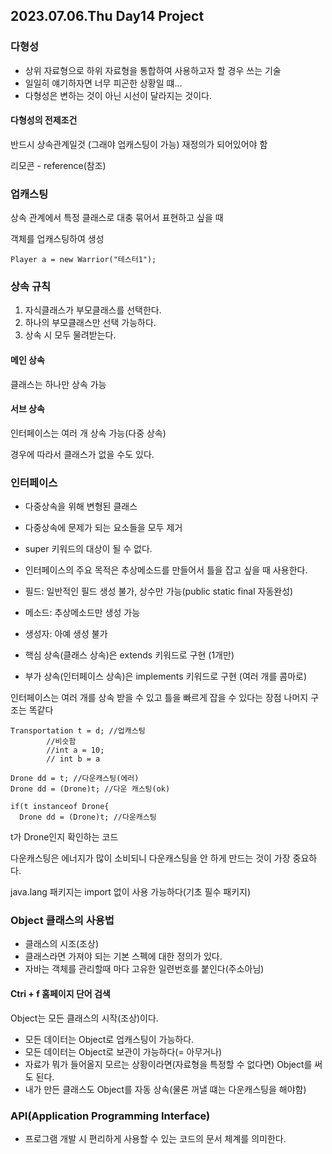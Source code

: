   ## 2023.07.06.Thu Day14 Project

### 다형성
- 상위 자료형으로 하위 자료형을 통합하여 사용하고자 할 경우 쓰는 기술
- 일일히 얘기하자면 너무 피곤한 상황일 떄...
- 다형성은 변하는 것이 아닌 시선이 달라지는 것이다.

#### 다형성의 전제조건
반드시 상속관계일것 (그래야 업캐스팅이 가능)
재정의가 되어있어야 함

리모콘 - reference(참조)

### 업캐스팅
상속 관계에서 특정 클래스로 대충 묶어서 표현하고 싶을 때

객체를 업캐스팅하여 생성
```
Player a = new Warrior("테스터1");
```

### 상속 규칙
1. 자식클래스가 부모클래스를 선택한다.
2. 하나의 부모클래스만 선택 가능하다.
3. 상속 시 모두 물려받는다.

#### 메인 상속
클래스는 하나만 상속 가능

#### 서브 상속
인터페이스는 여러 개 상속 가능(다중 상속)

경우에 따라서 클래스가 없을 수도 있다.


### 인터페이스 
- 다중상속을 위해 변형된 클래스
- 다중상속에 문제가 되는 요소들을 모두 제거
- super 키워드의 대상이 될 수 없다.
- 인터페이스의 주요 목적은 추상메소드를 만들어서 틀을 잡고 싶을 때 사용한다.
  
- 필드: 일반적인 필드 생성 불가, 상수만 가능(public static final 자동완성)
- 메소드: 추상메소드만 생성 가능 
- 생성자: 아예 생성 불가

- 핵심 상속(클래스 상속)은 extends 키워드로 구현 (1개만)
- 부가 상속(인터페이스 상속)은 implements 키워드로 구현 (여러 개를 콤마로)

인터페이스는 여러 개를 상속 받을 수 있고 틀을 빠르게 잡을 수 있다는 장점
나머지 구조는 똑같다

```
Transportation t = d; //업캐스팅 
		//비슷함
		//int a = 10;
		// int b = a
		
Drone dd = t; //다운캐스팅(에러)
Drone dd = (Drone)t; //다운 캐스팅(ok)
```

```
if(t instanceof Drone{
  Drone dd = (Drone)t; //다운캐스팅
```
t가 Drone인지 확인하는 코드

다운캐스팅은 에너지가 많이 소비되니 다운캐스팅을 안 하게 만드는 것이 가장 중요하다.

java.lang 패키지는 import 없이 사용 가능하다(기초 필수 패키지)	

### Object 클래스의 사용법
- 클래스의 시조(조상)
- 클래스라면 가져야 되는 기본 스펙에 대한 정의가 있다.
- 자바는 객체를 관리할때 마다 고유한 일련번호를 붙인다(주소아님)

#### Ctri + f 홈페이지 단어 검색

Object는 모든 클래스의 시작(조상)이다.
- 모든 데이터는 Object로 업캐스팅이 가능하다.
- 모든 데이터는 Object로 보관이 가능하다(= 아무거나)
- 자료가 뭐가 들어올지 모르는 상황이라면(자료형을 특정할 수 없다면) Object를 써도 된다.
- 내가 만든 클래스도 Object를 자동 상속(물론 꺼낼 떄는 다운캐스팅을 해야함)

### API(Application Programming Interface)
- 프로그램 개발 시 편리하게 사용할 수 있는 코드의 문서 체계를 의미한다.
